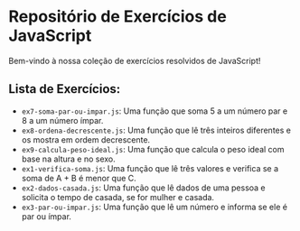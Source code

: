 # Repositório de Exercícios de JavaScript
Bem-vindo à nossa coleção de exercícios resolvidos de JavaScript!
## Lista de Exercícios:
- `ex7-soma-par-ou-impar.js`: Uma função que soma 5 a um número par e 8 a um número ímpar.
- `ex8-ordena-decrescente.js`: Uma função que lê três inteiros diferentes e os mostra em ordem decrescente.
- `ex9-calcula-peso-ideal.js`: Uma função que calcula o peso ideal com base na altura e no sexo.
- `ex1-verifica-soma.js`: Uma função que lê três valores e verifica se a soma de A + B é menor que C.
- `ex2-dados-casada.js`: Uma função que lê dados de uma pessoa e solicita o tempo de casada, se for mulher e casada.
- `ex3-par-ou-impar.js`: Uma função que lê um número e informa se ele é par ou ímpar.
